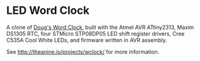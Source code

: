 # LED Word Clock

A clone of [Doug's Word Clock](http://www.dougswordclock.com/), built with the Atmel AVR ATtiny2313, Maxim DS1305 RTC, four STMicro STP08DP05 LED shift register drivers, Cree C535A Cool White LEDs, and firmware written in AVR assembly.

See <http://theanine.io/projects/wclock/> for more information.

